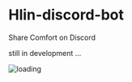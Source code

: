 # Hlin-discord-bot
Share Comfort on Discord 



still in development ...





<img alt='loading' src='https://media.giphy.com/media/3y0oCOkdKKRi0/giphy.gif' />